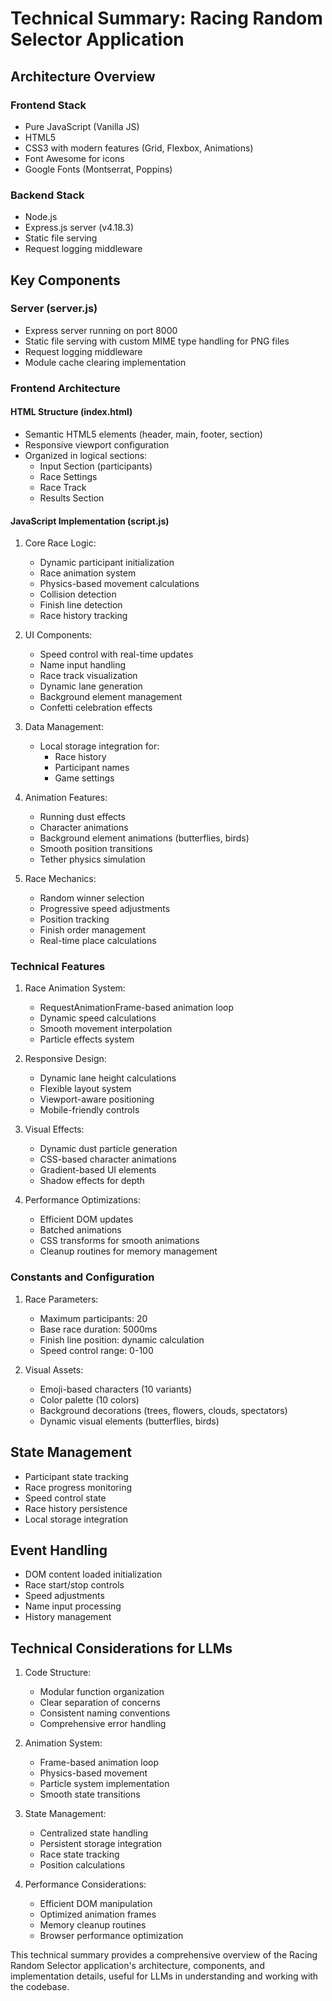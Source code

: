 # Technical Summary: Racing Random Selector Application

## Architecture Overview

### Frontend Stack
- Pure JavaScript (Vanilla JS)
- HTML5
- CSS3 with modern features (Grid, Flexbox, Animations)
- Font Awesome for icons
- Google Fonts (Montserrat, Poppins)

### Backend Stack
- Node.js
- Express.js server (v4.18.3)
- Static file serving
- Request logging middleware

## Key Components

### Server (server.js)
- Express server running on port 8000
- Static file serving with custom MIME type handling for PNG files
- Request logging middleware
- Module cache clearing implementation

### Frontend Architecture

#### HTML Structure (index.html)
- Semantic HTML5 elements (header, main, footer, section)
- Responsive viewport configuration
- Organized in logical sections:
  - Input Section (participants)
  - Race Settings
  - Race Track
  - Results Section

#### JavaScript Implementation (script.js)
1. Core Race Logic:
   - Dynamic participant initialization
   - Race animation system
   - Physics-based movement calculations
   - Collision detection
   - Finish line detection
   - Race history tracking

2. UI Components:
   - Speed control with real-time updates
   - Name input handling
   - Race track visualization
   - Dynamic lane generation
   - Background element management
   - Confetti celebration effects

3. Data Management:
   - Local storage integration for:
     - Race history
     - Participant names
     - Game settings

4. Animation Features:
   - Running dust effects
   - Character animations
   - Background element animations (butterflies, birds)
   - Smooth position transitions
   - Tether physics simulation

5. Race Mechanics:
   - Random winner selection
   - Progressive speed adjustments
   - Position tracking
   - Finish order management
   - Real-time place calculations

### Technical Features

1. Race Animation System:
   - RequestAnimationFrame-based animation loop
   - Dynamic speed calculations
   - Smooth movement interpolation
   - Particle effects system

2. Responsive Design:
   - Dynamic lane height calculations
   - Flexible layout system
   - Viewport-aware positioning
   - Mobile-friendly controls

3. Visual Effects:
   - Dynamic dust particle generation
   - CSS-based character animations
   - Gradient-based UI elements
   - Shadow effects for depth

4. Performance Optimizations:
   - Efficient DOM updates
   - Batched animations
   - CSS transforms for smooth animations
   - Cleanup routines for memory management

### Constants and Configuration

1. Race Parameters:
   - Maximum participants: 20
   - Base race duration: 5000ms
   - Finish line position: dynamic calculation
   - Speed control range: 0-100

2. Visual Assets:
   - Emoji-based characters (10 variants)
   - Color palette (10 colors)
   - Background decorations (trees, flowers, clouds, spectators)
   - Dynamic visual elements (butterflies, birds)

## State Management
- Participant state tracking
- Race progress monitoring
- Speed control state
- Race history persistence
- Local storage integration

## Event Handling
- DOM content loaded initialization
- Race start/stop controls
- Speed adjustments
- Name input processing
- History management

## Technical Considerations for LLMs

1. Code Structure:
   - Modular function organization
   - Clear separation of concerns
   - Consistent naming conventions
   - Comprehensive error handling

2. Animation System:
   - Frame-based animation loop
   - Physics-based movement
   - Particle system implementation
   - Smooth state transitions

3. State Management:
   - Centralized state handling
   - Persistent storage integration
   - Race state tracking
   - Position calculations

4. Performance Considerations:
   - Efficient DOM manipulation
   - Optimized animation frames
   - Memory cleanup routines
   - Browser performance optimization

This technical summary provides a comprehensive overview of the Racing Random Selector application's architecture, components, and implementation details, useful for LLMs in understanding and working with the codebase.